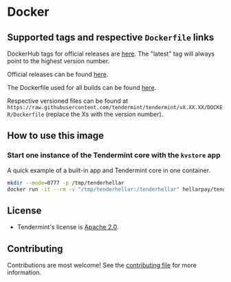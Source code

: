 # Docker

## Supported tags and respective `Dockerfile` links

DockerHub tags for official releases are [here](https://hub.docker.com/r/hellarpay/tenderhellar/tags). The "latest" tag will always point to the highest version number.

Official releases can be found [here](https://github.com/hellarcore/tenderhellar/releases).

The Dockerfile used for all builds can be found [here](https://github.com/hellarcore/tenderhellar/blob/master/DOCKER/Dockerfile).

Respective versioned files can be found at `https://raw.githubusercontent.com/tendermint/tendermint/vX.XX.XX/DOCKER/Dockerfile` (replace the Xs with the version number).

## How to use this image

### Start one instance of the Tendermint core with the `kvstore` app

A quick example of a built-in app and Tendermint core in one container.

```sh
mkdir --mode=0777 -p /tmp/tenderhellar
docker run -it --rm -v "/tmp/tenderhellar:/tenderhellar" hellarpay/tenderhellar 
```


## License

- Tendermint's license is [Apache 2.0](https://github.com/tendermint/tendermint/blob/master/LICENSE).

## Contributing

Contributions are most welcome! See the [contributing file](https://github.com/tendermint/tendermint/blob/master/CONTRIBUTING.md) for more information.
